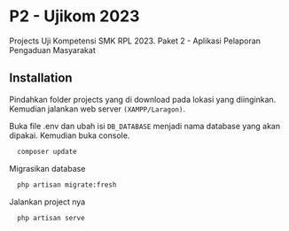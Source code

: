 
# P2 - Ujikom 2023

Projects Uji Kompetensi SMK RPL 2023. Paket 2 - Aplikasi Pelaporan Pengaduan Masyarakat
## Installation

Pindahkan folder projects yang di download pada lokasi yang diinginkan. Kemudian jalankan web server `(XAMPP/Laragon)`.

Buka file .env dan ubah isi `DB_DATABASE` menjadi nama database yang akan dipakai. Kemudian buka console.

```bash
  composer update
```
Migrasikan database
```bash
  php artisan migrate:fresh
```
Jalankan project nya
```bash
  php artisan serve
```
